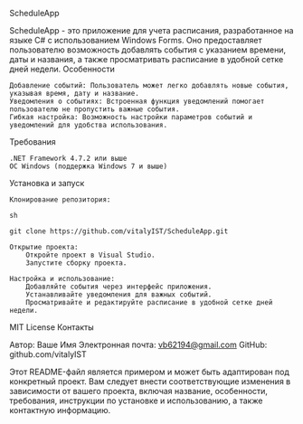 ScheduleApp

ScheduleApp - это приложение для учета расписания, разработанное на языке C# с использованием Windows Forms. Оно предоставляет пользователю возможность добавлять события с указанием времени, даты и названия, а также просматривать расписание в удобной сетке дней недели.
Особенности

    Добавление событий: Пользователь может легко добавлять новые события, указывая время, дату и название.
    Уведомления о событиях: Встроенная функция уведомлений помогает пользователю не пропустить важные события.
    Гибкая настройка: Возможность настройки параметров событий и уведомлений для удобства использования.

Требования

    .NET Framework 4.7.2 или выше
    ОС Windows (поддержка Windows 7 и выше)

Установка и запуск

    Клонирование репозитория:

    sh

    git clone https://github.com/vitalyIST/ScheduleApp.git

    Открытие проекта:
        Откройте проект в Visual Studio.
        Запустите сборку проекта.

    Настройка и использование:
        Добавляйте события через интерфейс приложения.
        Устанавливайте уведомления для важных событий.
        Просматривайте и редактируйте расписание в удобной сетке дней недели.

MIT License
Контакты

Автор: Ваше Имя
Электронная почта: vb62194@gmail.com
GitHub: github.com/vitalyIST

Этот README-файл является примером и может быть адаптирован под конкретный проект. Вам следует внести соответствующие изменения в зависимости от вашего проекта, включая название, особенности, требования, инструкции по установке и использованию, а также контактную информацию.
